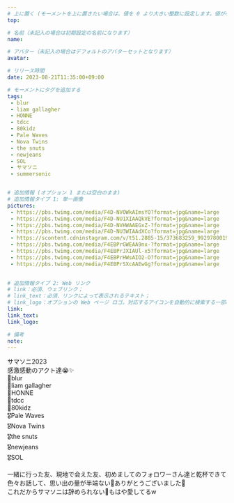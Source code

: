 ```yaml
---
# 上に置く (モーメントを上に置きたい場合は、値を 0 より大きい整数に設定します。値が小さいほど前が高くなります。たとえば、1 はモーメントを上に置きます)
top: 

# 名前（未記入の場合は初期設定の名前になります）
name:

# アバター（未記入の場合はデフォルトのアバターセットとなります）
avatar:

# リリース時間
date: 2023-08-21T11:35:00+09:00

# モーメントにタグを追加する
tags:
 - blur
 - liam gallagher
 - HONNE
 - tdcc
 - 80kidz
 - Pale Waves
 - Nova Twins
 - the snuts
 - newjeans
 - SOL
 - サマソニ
 - summersonic


# 追加情報 (オプション 1 または空白のまま)
# 追加情報タイプ 1: 単一画像
pictures:
 - https://pbs.twimg.com/media/F4D-NVOWkAImsYO?format=jpg&name=large
 - https://pbs.twimg.com/media/F4D-NU1XIAAQkVE?format=jpg&name=large
 - https://pbs.twimg.com/media/F4D-NVHWAAEGxZ-?format=jpg&name=large
 - https://pbs.twimg.com/media/F4D-NU3WIAAdXCo?format=jpg&name=large
 - https://scontent.cdninstagram.com/v/t51.2885-15/373683259_992978001907085_7456047157939662459_n.jpg?stp=dst-jpg_e35&_nc_ht=scontent.cdninstagram.com&_nc_cat=105&_nc_ohc=IdEPvH3F2pkAX8ONA2W&edm=APs17CUBAAAA&ccb=7-5&ig_cache_key=MzE4MzU3NDY5NTA5MDUzNjQxNQ%3D%3D.2-ccb7-5&oh=00_AfCUlSDmlbs6omIc6kAUofFzlgU-b2HitAUfU44Azhej1A&oe=65018D21&_nc_sid=10d13b
 - https://pbs.twimg.com/media/F4EBPrGWEAA9nx-?format=jpg&name=large
 - https://pbs.twimg.com/media/F4EBPrJXIAUl-x5?format=jpg&name=large
 - https://pbs.twimg.com/media/F4EBPrHWsAIO2-O?format=jpg&name=large
 - https://pbs.twimg.com/media/F4EBPrSXcAAEwGg?format=jpg&name=large

 
# 追加情報タイプ 2: Web リンク
# link：必須、ウェブリンク；
# link_text：必須、リンクによって表示されるテキスト；
# link_logo：オプションの Web ページ ロゴ。対応するアイコンを自動的に検索する一部の Web サイトをサポートするようになりました。自分でアイコンを追加する必要はありません
link:
link_text:
link_logo:

# 備考
note:
---
```


<!-- 以下にテキストを書き始めます -->
サマソニ2023  
感激感動のアクト達😭✨  
🥇blur  
🥈liam gallagher  
🥉HONNE  
🏅tdcc  
🏅80kidz  
🎖Pale Waves  
🎖Nova Twins  
🎖the snuts  
🎖newjeans  
🎖SOL  
  
一緒に行った友、現地で会えた友、初めましてのフォロワーさん達と乾杯できて色々お話して、思い出の量が半端ない🥹ありがとうございました🫶  
これだからサマソニは辞められない🤣もはや愛してるw
